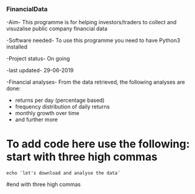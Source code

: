 ### FinancialData ###

-Aim-
This programme is for helping investors/traders to collect and visuzalise public company financial data

-Software needed-
To use this programme you need to have Python3 installed

-Project status-
On going

-last updated-
29-06-2019

-Financial analyses-
From the data retrieved, the following analyses are done:
- returns per day (percentage based)
- frequency distribution of daily returns
- monthly growth over time
- and further more

# To add code here use the following: start with three high commas
```
echo ¨let's download and analyse the data¨ 
``` 
#end with three high commas

